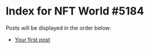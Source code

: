 # Index for NFT World #5184
Posts will be displayed in the order below:

- [Your first post](./001-first.md)

